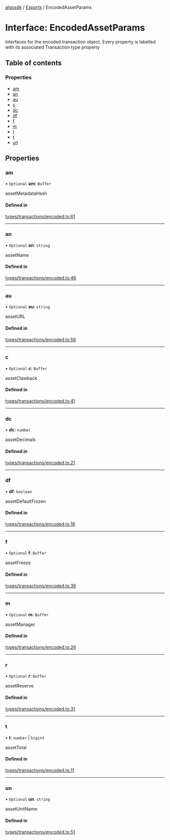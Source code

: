 [algosdk](../README.md) / [Exports](../modules.md) / EncodedAssetParams

# Interface: EncodedAssetParams

Interfaces for the encoded transaction object. Every property is labelled with its associated Transaction type property

## Table of contents

### Properties

- [am](EncodedAssetParams.md#am)
- [an](EncodedAssetParams.md#an)
- [au](EncodedAssetParams.md#au)
- [c](EncodedAssetParams.md#c)
- [dc](EncodedAssetParams.md#dc)
- [df](EncodedAssetParams.md#df)
- [f](EncodedAssetParams.md#f)
- [m](EncodedAssetParams.md#m)
- [r](EncodedAssetParams.md#r)
- [t](EncodedAssetParams.md#t)
- [un](EncodedAssetParams.md#un)

## Properties

### am

• `Optional` **am**: `Buffer`

assetMetadataHash

#### Defined in

[types/transactions/encoded.ts:61](https://github.com/algorand/js-algorand-sdk/blob/13a5d73/src/types/transactions/encoded.ts#L61)

___

### an

• `Optional` **an**: `string`

assetName

#### Defined in

[types/transactions/encoded.ts:46](https://github.com/algorand/js-algorand-sdk/blob/13a5d73/src/types/transactions/encoded.ts#L46)

___

### au

• `Optional` **au**: `string`

assetURL

#### Defined in

[types/transactions/encoded.ts:56](https://github.com/algorand/js-algorand-sdk/blob/13a5d73/src/types/transactions/encoded.ts#L56)

___

### c

• `Optional` **c**: `Buffer`

assetClawback

#### Defined in

[types/transactions/encoded.ts:41](https://github.com/algorand/js-algorand-sdk/blob/13a5d73/src/types/transactions/encoded.ts#L41)

___

### dc

• **dc**: `number`

assetDecimals

#### Defined in

[types/transactions/encoded.ts:21](https://github.com/algorand/js-algorand-sdk/blob/13a5d73/src/types/transactions/encoded.ts#L21)

___

### df

• **df**: `boolean`

assetDefaultFrozen

#### Defined in

[types/transactions/encoded.ts:16](https://github.com/algorand/js-algorand-sdk/blob/13a5d73/src/types/transactions/encoded.ts#L16)

___

### f

• `Optional` **f**: `Buffer`

assetFreeze

#### Defined in

[types/transactions/encoded.ts:36](https://github.com/algorand/js-algorand-sdk/blob/13a5d73/src/types/transactions/encoded.ts#L36)

___

### m

• `Optional` **m**: `Buffer`

assetManager

#### Defined in

[types/transactions/encoded.ts:26](https://github.com/algorand/js-algorand-sdk/blob/13a5d73/src/types/transactions/encoded.ts#L26)

___

### r

• `Optional` **r**: `Buffer`

assetReserve

#### Defined in

[types/transactions/encoded.ts:31](https://github.com/algorand/js-algorand-sdk/blob/13a5d73/src/types/transactions/encoded.ts#L31)

___

### t

• **t**: `number` \| `bigint`

assetTotal

#### Defined in

[types/transactions/encoded.ts:11](https://github.com/algorand/js-algorand-sdk/blob/13a5d73/src/types/transactions/encoded.ts#L11)

___

### un

• `Optional` **un**: `string`

assetUnitName

#### Defined in

[types/transactions/encoded.ts:51](https://github.com/algorand/js-algorand-sdk/blob/13a5d73/src/types/transactions/encoded.ts#L51)
